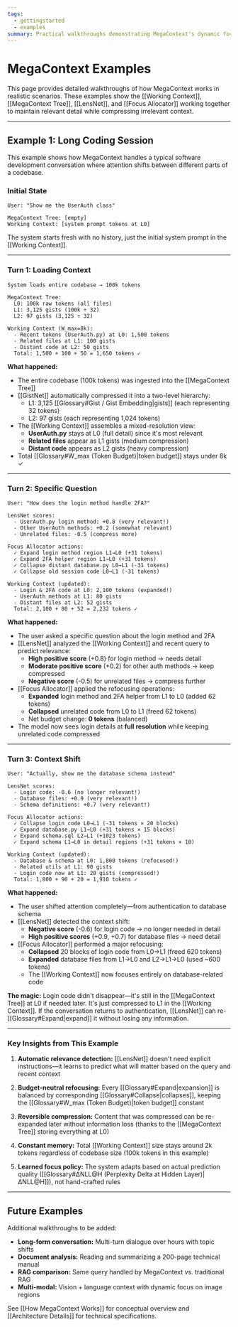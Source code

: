 ```yaml
---
tags:
  - gettingstarted
  - examples
summary: Practical walkthroughs demonstrating MegaContext's dynamic focus in realistic scenarios like coding sessions, showing how the system automatically adjusts detail levels based on relevance.
---
```


# MegaContext Examples

This page provides detailed walkthroughs of how MegaContext works in realistic scenarios. These examples show the [[Working Context]], [[MegaContext Tree]], [[LensNet]], and [[Focus Allocator]] working together to maintain relevant detail while compressing irrelevant context.

---

## Example 1: Long Coding Session

This example shows how MegaContext handles a typical software development conversation where attention shifts between different parts of a codebase.

### Initial State

```
User: "Show me the UserAuth class"

MegaContext Tree: [empty]
Working Context: [system prompt tokens at L0]
```

The system starts fresh with no history, just the initial system prompt in the [[Working Context]].

---

### Turn 1: Loading Context

```
System loads entire codebase → 100k tokens

MegaContext Tree:
  L0: 100k raw tokens (all files)
  L1: 3,125 gists (100k ÷ 32)
  L2: 97 gists (3,125 ÷ 32)

Working Context (W_max=8k):
  - Recent tokens (UserAuth.py) at L0: 1,500 tokens
  - Related files at L1: 100 gists
  - Distant code at L2: 50 gists
  Total: 1,500 + 100 + 50 = 1,650 tokens ✓
```

**What happened:**
- The entire codebase (100k tokens) was ingested into the [[MegaContext Tree]]
- [[GistNet]] automatically compressed it into a two-level hierarchy:
  - L1: 3,125 [[Glossary#Gist / Gist Embedding|gists]] (each representing 32 tokens)
  - L2: 97 gists (each representing 1,024 tokens)
- The [[Working Context]] assembles a mixed-resolution view:
  - **UserAuth.py** stays at L0 (full detail) since it's most relevant
  - **Related files** appear as L1 gists (medium compression)
  - **Distant code** appears as L2 gists (heavy compression)
- Total [[Glossary#W_max (Token Budget)|token budget]] stays under 8k ✓

---

### Turn 2: Specific Question

```
User: "How does the login method handle 2FA?"

LensNet scores:
  - UserAuth.py login method: +0.8 (very relevant!)
  - Other UserAuth methods: +0.2 (somewhat relevant)
  - Unrelated files: -0.5 (compress more)

Focus Allocator actions:
  ✓ Expand login method region L1→L0 (+31 tokens)
  ✓ Expand 2FA helper region L1→L0 (+31 tokens)
  ✓ Collapse distant database.py L0→L1 (-31 tokens)
  ✓ Collapse old session code L0→L1 (-31 tokens)

Working Context (updated):
  - Login & 2FA code at L0: 2,100 tokens (expanded!)
  - UserAuth methods at L1: 80 gists
  - Distant files at L2: 52 gists
  Total: 2,100 + 80 + 52 = 2,232 tokens ✓
```

**What happened:**
- The user asked a specific question about the login method and 2FA
- [[LensNet]] analyzed the [[Working Context]] and recent query to predict relevance:
  - **High positive score** (+0.8) for login method → needs detail
  - **Moderate positive score** (+0.2) for other auth methods → keep compressed
  - **Negative score** (-0.5) for unrelated files → compress further
- [[Focus Allocator]] applied the refocusing operations:
  - **Expanded** login method and 2FA helper from L1 to L0 (added 62 tokens)
  - **Collapsed** unrelated code from L0 to L1 (freed 62 tokens)
  - Net budget change: **0 tokens** (balanced)
- The model now sees login details at **full resolution** while keeping unrelated code compressed

---

### Turn 3: Context Shift

```
User: "Actually, show me the database schema instead"

LensNet scores:
  - Login code: -0.6 (no longer relevant!)
  - Database files: +0.9 (very relevant!)
  - Schema definitions: +0.7 (very relevant!)

Focus Allocator actions:
  ✓ Collapse login code L0→L1 (-31 tokens × 20 blocks)
  ✓ Expand database.py L1→L0 (+31 tokens × 15 blocks)
  ✓ Expand schema.sql L2→L1 (+1023 tokens)
  ✓ Expand schema L1→L0 in detail regions (+31 tokens × 10)

Working Context (updated):
  - Database & schema at L0: 1,800 tokens (refocused!)
  - Related utils at L1: 90 gists
  - Login code now at L1: 20 gists (compressed!)
  Total: 1,800 + 90 + 20 = 1,910 tokens ✓
```

**What happened:**
- The user shifted attention completely—from authentication to database schema
- [[LensNet]] detected the context shift:
  - **Negative score** (-0.6) for login code → no longer needed in detail
  - **High positive scores** (+0.9, +0.7) for database files → need detail
- [[Focus Allocator]] performed a major refocusing:
  - **Collapsed** 20 blocks of login code from L0→L1 (freed 620 tokens)
  - **Expanded** database files from L1→L0 and L2→L1→L0 (used ~600 tokens)
  - The [[Working Context]] now focuses entirely on database-related code

**The magic:** Login code didn't disappear—it's still in the [[MegaContext Tree]] at L0 if needed later. It's just compressed to L1 in the [[Working Context]]. If the conversation returns to authentication, [[LensNet]] can re-[[Glossary#Expand|expand]] it without losing any information.

---

### Key Insights from This Example

1. **Automatic relevance detection:** [[LensNet]] doesn't need explicit instructions—it learns to predict what will matter based on the query and recent context

2. **Budget-neutral refocusing:** Every [[Glossary#Expand|expansion]] is balanced by corresponding [[Glossary#Collapse|collapses]], keeping the [[Glossary#W_max (Token Budget)|token budget]] constant

3. **Reversible compression:** Content that was compressed can be re-expanded later without information loss (thanks to the [[MegaContext Tree]] storing everything at L0)

4. **Constant memory:** Total [[Working Context]] size stays around 2k tokens regardless of codebase size (100k tokens in this example)

5. **Learned focus policy:** The system adapts based on actual prediction quality ([[Glossary#ΔNLL@H (Perplexity Delta at Hidden Layer)|ΔNLL@H]]), not hand-crafted rules

---

## Future Examples

Additional walkthroughs to be added:

- **Long-form conversation:** Multi-turn dialogue over hours with topic shifts
- **Document analysis:** Reading and summarizing a 200-page technical manual
- **RAG comparison:** Same query handled by MegaContext vs. traditional RAG
- **Multi-modal:** Vision + language context with dynamic focus on image regions

See [[How MegaContext Works]] for conceptual overview and [[Architecture Details]] for technical specifications.
